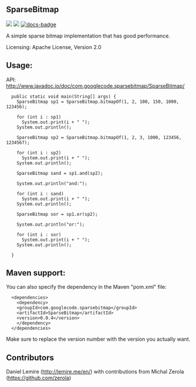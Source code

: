 ## SparseBitmap
[![][maven img]][maven]
[![][license img]][license]
[![docs-badge][]][docs]



A simple sparse bitmap implementation that has good performance.

Licensing: Apache License, Version 2.0


## Usage:

API: http://www.javadoc.io/doc/com.googlecode.sparsebitmap/SparseBitmap/

```
  public static void main(String[] args) {
    SparseBitmap sp1 = SparseBitmap.bitmapOf(1, 2, 100, 150, 1000, 123456);

    for (int i : sp1)
      System.out.print(i + " ");
    System.out.println();

    SparseBitmap sp2 = SparseBitmap.bitmapOf(1, 2, 3, 1000, 123456, 1234567);

    for (int i : sp2)
      System.out.print(i + " ");
    System.out.println();

    SparseBitmap sand = sp1.and(sp2);

    System.out.println("and:");

    for (int i : sand)
      System.out.print(i + " ");
    System.out.println();
    
    SparseBitmap sor = sp1.or(sp2);
    
    System.out.println("or:");

    for (int i : sor)
      System.out.print(i + " ");
    System.out.println();

  }
```

## Maven support:

You can also specify the dependency in the Maven "pom.xml" file:

```
  <dependencies>
    <dependency>
	<groupId>com.googlecode.sparsebitmap</groupId>
	<artifactId>SparseBitmap</artifactId>
	<version>0.0.4</version>
    </dependency>
  </dependencies>
```

Make sure to replace the version number with the version you actually want.

## Contributors

Daniel Lemire (http://lemire.me/en/) with contributions from
Michal Zerola (https://github.com/zerola)

[maven img]:https://maven-badges.herokuapp.com/maven-central/org.roaringbitmap/RoaringBitmap/badge.svg
[maven]:http://search.maven.org/#search%7Cga%7C1%7Ca%3A%22SparseBitmap%22

[license]:LICENSE
[license img]:https://img.shields.io/badge/License-Apache%202-blue.svg

[docs-badge]:https://img.shields.io/badge/API-docs-blue.svg?style=flat-square
[docs]:http://www.javadoc.io/doc/com.googlecode.sparsebitmap/SparseBitmap
